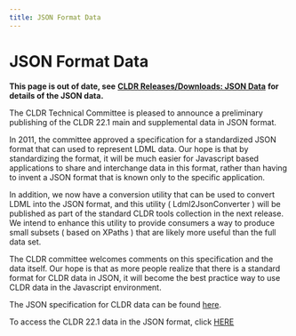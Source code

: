 ```yaml
---
title: JSON Format Data
---
```


# JSON Format Data

**This page is out of date, see** [**CLDR Releases/Downloads: JSON Data**](https://cldr.unicode.org/index/downloads#json-data) **for details of the JSON data.**

The CLDR Technical Committee is pleased to announce a preliminary publishing of the CLDR 22.1 main and supplemental data in JSON format.

In 2011, the committee approved a specification for a standardized JSON format that can used to represent LDML data. Our hope is that by standardizing the format, it will be much easier for Javascript based applications to share and interchange data in this format, rather than having to invent a JSON format that is known only to the specific application.

In addition, we now have a conversion utility that can be used to convert LDML into the JSON format, and this utility ( Ldml2JsonConverter ) will be published as part of the standard CLDR tools collection in the next release. We intend to enhance this utility to provide consumers a way to produce small subsets ( based on XPaths ) that are likely more useful than the full data set.

The CLDR committee welcomes comments on this specification and the data itself. Our hope is that as more people realize that there is a standard format for CLDR data in JSON, it will become the best practice way to use CLDR data in the Javascript environment.

The JSON specification for CLDR data can be found [here](/index/cldr-spec/cldr-json-bindings).

To access the CLDR 22.1 data in the JSON format, click [HERE](https://home.unicode.org/basic-info/projects/#!/repos/cldr-aux/json/22.1/)

